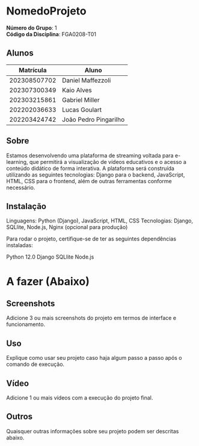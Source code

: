 # NomedoProjeto

**Número do Grupo**: 1<br>
**Código da Disciplina**: FGA0208-T01<br>

## Alunos
|Matrícula | Aluno |
| -- | -- |
| 202308507702  |  Daniel Maffezzoli     |
| 202307300349  |  Kaio Alves            |
| 202303215861  |  Gabriel Miller        |
| 202202036633  |  Lucas Goulart         |
| 202203424742  |  João Pedro Pingarilho |


## Sobre

Estamos desenvolvendo uma plataforma de streaming voltada para e-learning, que permitirá a visualização de vídeos educativos e o acesso a conteúdo didático de forma interativa. A plataforma será construída utilizando as seguintes tecnologias: Django para o backend, JavaScript, HTML, CSS para o frontend, além de outras ferramentas conforme necessário.

## Instalação 

Linguagens: Python (Django), JavaScript, HTML, CSS
Tecnologias: Django, SQLlite, Node.js, Nginx (opcional para produção)

Para rodar o projeto, certifique-se de ter as seguintes dependências instaladas:

Python 12.0
Django
SQLlite
Node.js


# A fazer (Abaixo)

## Screenshots
Adicione 3 ou mais screenshots do projeto em termos de interface e funcionamento.

## Uso 
Explique como usar seu projeto caso haja algum passo a passo após o comando de execução.

## Vídeo
Adicione 1 ou mais vídeos com a execução do projeto final.

## Outros 
Quaisquer outras informações sobre seu projeto podem ser descritas abaixo.
